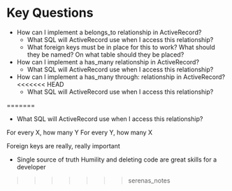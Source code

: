 # Key Questions
* How can I implement a belongs_to relationship in ActiveRecord?
  * What SQL will ActiveRecord use when I access this relationship?
  * What foreign keys must be in place for this to work? What should they be named? On what table should they be placed?
* How can I implement a has_many relationship in ActiveRecord?
  * What SQL will ActiveRecord use when I access this relationship?
* How can I implement a has_many through: relationship in ActiveRecord?
<<<<<<< HEAD
  * What SQL will ActiveRecord use when I access this relationship?

=======
  * What SQL will ActiveRecord use   when I access this relationship?

  For every X, how many Y
  For every Y, how many X

  Foreign keys are really, really important
  - Single source of truth
  Humility and deleting code are great skills for a developer
>>>>>>> serenas_notes
